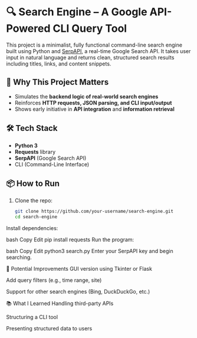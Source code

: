 # 🔍 Search Engine – A Google API-Powered CLI Query Tool

This project is a minimalist, fully functional command-line search engine built using Python and [SerpAPI](https://serpapi.com/), a real-time Google Search API. It takes user input in natural language and returns clean, structured search results including titles, links, and content snippets.

## 🚀 Why This Project Matters

- Simulates the **backend logic of real-world search engines**
- Reinforces **HTTP requests, JSON parsing, and CLI input/output**
- Shows early initiative in **API integration** and **information retrieval**

## 🛠️ Tech Stack

- **Python 3**
- **Requests** library
- **SerpAPI** (Google Search API)
- CLI (Command-Line Interface)

## 📦 How to Run

1. Clone the repo:
   ```bash
   git clone https://github.com/your-username/search-engine.git
   cd search-engine
Install dependencies:

bash
Copy
Edit
pip install requests
Run the program:

bash
Copy
Edit
python3 search.py
Enter your SerpAPI key and begin searching.

🧠 Potential Improvements
GUI version using Tkinter or Flask

Add query filters (e.g., time range, site)

Support for other search engines (Bing, DuckDuckGo, etc.)

📚 What I Learned
Handling third-party APIs

Structuring a CLI tool

Presenting structured data to users
